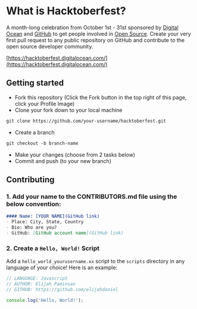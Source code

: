 # What is Hacktoberfest?
A month-long celebration from October 1st - 31st sponsored by [Digital Ocean](https://hacktoberfest.digitalocean.com/) and [GitHub](https://github.com/blog/2433-celebrate-open-source-this-october-with-hacktoberfest) to get people involved in [Open Source](https://github.com/open-source). Create your very first pull request to any public repository on GitHub and contribute to the open source developer community.

[https://hacktoberfest.digitalocean.com/](https://hacktoberfest.digitalocean.com/)

## Getting started
* Fork this repository (Click the Fork button in the top right of this page, click your Profile Image)
* Clone your fork down to your local machine

```markdown
git clone https://github.com/your-username/hacktoberfest.git
```

* Create a branch

```markdown
git checkout -b branch-name
```

* Make your changes (choose from 2 tasks below)
* Commit and push (to your new branch)


## Contributing
### 1. Add your name to the CONTRIBUTORS.md file using the below convention:
```markdown
#### Name: [YOUR NAME](GitHub link)
- Place: City, State, Country
- Bio: Who are you?
- GitHub: [GitHub account name](GitHub link)
```

### 2. Create a `Hello, World!` Script
Add a `hello_world_yourusername.xx` script to the `scripts` directory in any language of your choice! Here is an example:

```Javascript
// LANGUAGE: Javascript
// AUTHOR: Elijah Paminsan
// GITHUB: https://github.com/elijahdaniel

console.log('Hello, World!');
```
